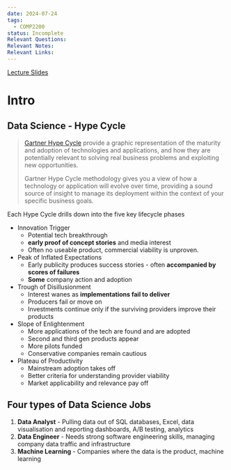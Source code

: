 ```yaml
---
date: 2024-07-24
tags:
  - COMP2200
status: Incomplete
Relevant Questions: 
Relevant Notes: 
Relevant Links:
---
```


[Lecture Slides](Attachments/Lecture%20Week%201%20(2024-S2).slides.html)

# Intro

## Data Science - Hype Cycle
> [Gartner Hype Cycle](https://www.gartner.com/en/research/methodologies/gartner-hype-cycle) provide a graphic representation of the maturity and adoption of technologies and applications, and how they are potentially relevant to solving real business problems and exploiting new opportunities.
> 
> Gartner Hype Cycle methodology gives you a view of how a technology or application will evolve over time, providing a sound source of insight to manage its deployment within the context of your specific business goals.

Each Hype Cycle drills down into the five key lifecycle phases
- Innovation Trigger
	- Potential tech breakthrough 
	- **early proof of concept stories** and media interest
	- Often no useable product, commercial viability is unproven.
- Peak of Inflated Expectations
	- Early publicity produces success stories - often **accompanied by scores of failures**
	- **Some** company action and adoption
- Trough of Disillusionment
	- Interest wanes as **implementations fail to deliver**
	- Producers fail or move on
	- Investments continue only if the surviving providers improve their products
- Slope of Enlightenment
	- More applications of the tech are found and are adopted
	- Second and third gen products appear
	- More pilots funded
	- Conservative companies remain cautious
- Plateau of Productivity
	- Mainstream adoption takes off
	- Better criteria for understanding provider viability
	- Market applicability and relevance pay off


## Four types of Data Science Jobs
1. **Data Analyst** - Pulling data out of SQL databases, Excel, data visualisation and reporting dashboards, A/B testing, analytics
2. **Data Engineer** - Needs strong software engineering skills, managing company data traffic and infrastructure
3. **Machine Learning** - Companies where the data is the product, machine learning 